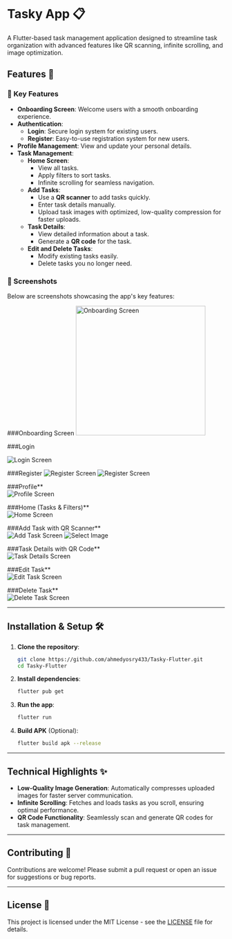 # Tasky App 📋

A Flutter-based task management application designed to streamline task organization with advanced features like QR scanning, infinite scrolling, and image optimization.

## Features 🚀

### 🌟 Key Features

- **Onboarding Screen**: Welcome users with a smooth onboarding experience.
- **Authentication**:
  - **Login**: Secure login system for existing users.
  - **Register**: Easy-to-use registration system for new users.
- **Profile Management**: View and update your personal details.
- **Task Management**:
  - **Home Screen**:
    - View all tasks.
    - Apply filters to sort tasks.
    - Infinite scrolling for seamless navigation.
  - **Add Tasks**:
    - Use a **QR scanner** to add tasks quickly.
    - Enter task details manually.
    - Upload task images with optimized, low-quality compression for faster uploads.
  - **Task Details**:
    - View detailed information about a task.
    - Generate a **QR code** for the task.
  - **Edit and Delete Tasks**:
    - Modify existing tasks easily.
    - Delete tasks you no longer need.

### 📸 Screenshots

Below are screenshots showcasing the app's key features:

 ###Onboarding Screen
    <img src="screenshot/onboardingE.png" alt="Onboarding Screen" width="300"/>
   

 ###Login
 
   ![Login Screen](screenshot/loginE.png)

###Register 
   ![Register Screen](screenshot/signupE.png)
   ![Register Screen](screenshot/signup2E.png)

 ###Profile**  
   ![Profile Screen](screenshot/profileE.png)

 ###Home (Tasks & Filters)**  
   ![Home Screen](screenshot/taskesE.png)

 ###Add Task with QR Scanner**  
   ![Add Task Screen](screenshot/add_taskE.png)
   ![Select Image](screenshot/select_imageE.png)

###Task Details with QR Code**  
   ![Task Details Screen](screenshot/detailsE.png)

 ###Edit Task**  
   ![Edit Task Screen](screenshot/edit.png)

 ###Delete Task**  
   ![Delete Task Screen](screenshot/delete.png)

---

## Installation & Setup 🛠️

1. **Clone the repository**:

   ```bash
   git clone https://github.com/ahmedyosry433/Tasky-Flutter.git
   cd Tasky-Flutter
   ```

2. **Install dependencies**:

   ```bash
   flutter pub get
   ```

3. **Run the app**:

   ```bash
   flutter run
   ```

4. **Build APK** (Optional):
   ```bash
   flutter build apk --release
   ```

---

## Technical Highlights ✨

- **Low-Quality Image Generation**: Automatically compresses uploaded images for faster server communication.
- **Infinite Scrolling**: Fetches and loads tasks as you scroll, ensuring optimal performance.
- **QR Code Functionality**: Seamlessly scan and generate QR codes for task management.

---

## Contributing 🤝

Contributions are welcome! Please submit a pull request or open an issue for suggestions or bug reports.

---

## License 📄

This project is licensed under the MIT License - see the [LICENSE](LICENSE) file for details.
